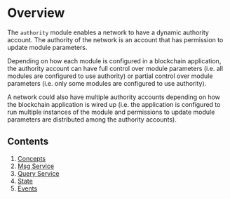 # Overview

The `authority` module enables a network to have a dynamic authority account. The authority of the network is an account that has permission to update module parameters.

Depending on how each module is configured in a blockchain application, the authority account can have full control over module parameters (i.e. all modules are configured to use authority) or partial control over module parameters (i.e. only some modules are configured to use authority).

A network could also have multiple authority accounts depending on how the blockchain application is wired up (i.e. the application is configured to run multiple instances of the module and permissions to update module parameters are distributed among the authority accounts).

## Contents

1. [Concepts](01_concepts.md)
2. [Msg Service](02_msg.md)
3. [Query Service](03_query.md)
4. [State](04_state.md)
5. [Events](05_events.md)
